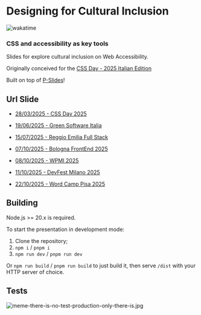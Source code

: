 # Designing for Cultural Inclusion

![wakatime](https://wakatime.com/badge/user/2729ac0c-0ebb-4599-b424-3a6648627bff/project/5ad289af-c91a-4f9b-b995-9645390f3264.svg)

### CSS and accessibility as key tools

Slides for explore cultural inclusion on Web Accessibility.

Originally conceived for the [CSS Day - 2025 Italian Edition](https://2025.cssday.it/)

Built on top of [P-Slides](https://github.com/MaxArt2501/p-slides)!

## Url Slide

- [28/03/2025 - CSS Day 2025](https://css-accessibility-cultural-inclusion.pages.dev/css-day-2025/)

- [19/06/2025 - Green Software Italia](https://css-accessibility-cultural-inclusion-v2.pages.dev/green-software-italia-2025/)

- [15/07/2025 - Reggio Emilia Full Stack](https://css-accessibility-cultural-inclusion-v2.pages.dev/reggio-emilia-full-stack-2025/)

- [07/10/2025 - Bologna FrontEnd 2025](https://css-accessibility-cultural-inclusion-v2.pages.dev/bologna-front-end-2025/)

- [08/10/2025 - WPMI 2025](https://css-accessibility-cultural-inclusion-v2.pages.dev/wpmi-2025/)

- [11/10/2025 - DevFest Milano 2025](https://css-accessibility-cultural-inclusion-v2.pages.dev/devfest-milano-2025/)

- [22/10/2025 - Word Camp Pisa 2025](https://css-accessibility-cultural-inclusion-v2.pages.dev/word-camp-pisa-2025/)

## Building

Node.js >= 20.x is required.

To start the presentation in development mode:

1. Clone the repository;
2. `npm i` / `pnpm i`
3. `npm run dev` / `pnpm run dev`

Or `npm run build` / `pnpm run build` to just build it, then serve `/dist` with your HTTP server of choice.

## Tests

![meme-there-is-no-test-production-only-there-is.jpg](https://i.postimg.cc/9Q477w17/meme-there-is-no-test-production-only-there-is.jpg)
